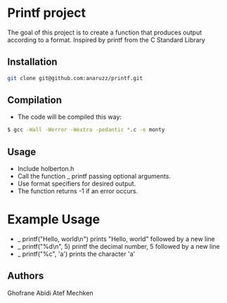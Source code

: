 # Printf project
The goal of this project is to create a function that produces output according to a format.
Inspired by printf from the C Standard Library

## Installation
```bash
git clone git@github.com:anaruzz/printf.git
```

## Compilation
* The code will be compiled this way:
```bash
$ gcc -Wall -Werror -Wextra -pedantic *.c -o monty
```

## Usage
* Include holberton.h
* Call the function _ printf passing optional arguments.
* Use format specifiers for desired output.
* The function returns -1 if an error occurs.


# Example Usage
* _ printf("Hello, world\n") prints "Hello, world" followed by a new line
* _ printf("%d\n", 5) printf the decimal number, 5 followed by a new line
* _ printf("%c", 'a') prints the character 'a'

## Authors
Ghofrane Abidi
Atef Mechken
